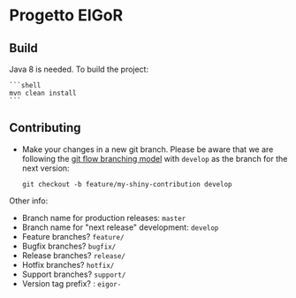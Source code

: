 Progetto EIGoR
==============

## Build
Java 8 is needed. To build the project:

    ```shell
    mvn clean install
    ```
   
## Contributing
* Make your changes in a new git branch. 
Please be aware that we are following the 
[git flow branching model](http://nvie.com/posts/a-successful-git-branching-model/) 
with `develop` as the branch for the next version:

    ```shell
    git checkout -b feature/my-shiny-contribution develop
    ```
    
Other info:
* Branch name for production releases: `master` 
* Branch name for "next release" development: `develop` 
* Feature branches? `feature/` 
* Bugfix branches? `bugfix/` 
* Release branches? `release/` 
* Hotfix branches? `hotfix/` 
* Support branches? `support/` 
* Version tag prefix? : `eigor-` 



